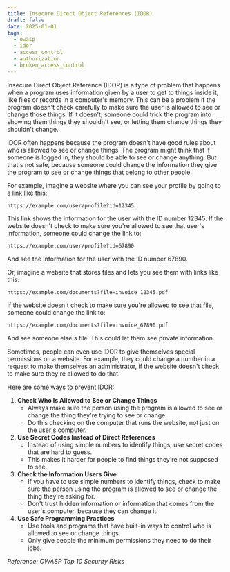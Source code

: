 ```yaml
---
title: Insecure Direct Object References (IDOR)
draft: false
date: 2025-01-01
tags:
  - owasp
  - idor
  - access_control
  - authorization
  - broken_access_control
---
```


Insecure Direct Object Reference (IDOR) is a type of problem that happens when a program uses information given by a user to get to things inside it, like files or records in a computer's memory. This can be a problem if the program doesn't check carefully to make sure the user is allowed to see or change those things. If it doesn't, someone could trick the program into showing them things they shouldn't see, or letting them change things they shouldn't change.

IDOR often happens because the program doesn't have good rules about who is allowed to see or change things. The program might think that if someone is logged in, they should be able to see or change anything. But that's not safe, because someone could change the information they give the program to see or change things that belong to other people.

For example, imagine a website where you can see your profile by going to a link like this:

`https://example.com/user/profile?id=12345`

This link shows the information for the user with the ID number 12345. If the website doesn't check to make sure you're allowed to see that user's information, someone could change the link to:

`https://example.com/user/profile?id=67890`

And see the information for the user with the ID number 67890.

Or, imagine a website that stores files and lets you see them with links like this:

`https://example.com/documents?file=invoice_12345.pdf`

If the website doesn't check to make sure you're allowed to see that file, someone could change the link to:

`https://example.com/documents?file=invoice_67890.pdf`

And see someone else's file. This could let them see private information.

Sometimes, people can even use IDOR to give themselves special permissions on a website. For example, they could change a number in a request to make themselves an administrator, if the website doesn't check to make sure they're allowed to do that.

Here are some ways to prevent IDOR:

1. **Check Who Is Allowed to See or Change Things**
   - Always make sure the person using the program is allowed to see or change the thing they're trying to see or change.
   - Do this checking on the computer that runs the website, not just on the user's computer.
2. **Use Secret Codes Instead of Direct References**
   - Instead of using simple numbers to identify things, use secret codes that are hard to guess.
   - This makes it harder for people to find things they're not supposed to see.
3. **Check the Information Users Give**
   - If you have to use simple numbers to identify things, check to make sure the person using the program is allowed to see or change the thing they're asking for.
   - Don't trust hidden information or information that comes from the user's computer, because they can change it.
4. **Use Safe Programming Practices**
   - Use tools and programs that have built-in ways to control who is allowed to see or change things.
   - Only give people the minimum permissions they need to do their jobs.

*Reference: OWASP Top 10 Security Risks*
